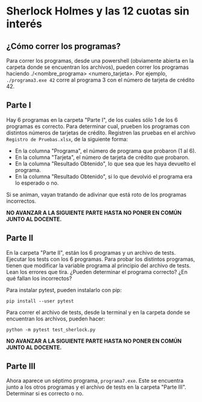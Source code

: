 # Sherlock Holmes y las 12 cuotas sin interés

## ¿Cómo correr los programas?

Para correr los programas, desde una powershell (obviamente abierta en la carpeta donde se encuentran los archivos), pueden correr los programas haciendo ./&lt;nombre_programa&gt; &lt;numero_tarjeta&gt;. Por ejemplo, `./programa3.exe 42` corre al programa 3 con el número de tarjeta de crédito 42.

## Parte I

Hay 6 programas en la carpeta "Parte I", de los cuales sólo 1 de los 6 programas es correcto. Para determinar cual, prueben los programas con distintos números de tarjetas de crédito. Registren las pruebas en el archivo `Registro de Pruebas.xlsx`, de la siguiente forma:

- En la columna "Programa", el número de programa que probaron (1 al 6).
- En la columna "Tarjeta", el número de tarjeta de crédito que probaron.
- En la columna "Resultado Obtenido", lo que sea que les haya devuelto el programa.
- En la columna "Resultado Obtenido", si lo que devolvió el programa era lo esperado o no.

Si se animan, vayan tratando de adivinar que está roto de los programas incorrectos.

**NO AVANZAR A LA SIGUIENTE PARTE HASTA NO PONER EN COMÚN JUNTO AL DOCENTE.**

## Parte II

En la carpeta "Parte II", están los 6 programas y un archivo de tests. Ejecutar los tests con los 6 programas. Para probar los distintos programas, tienen que modificar la variable programa al principio del archivo de tests. Lean los errores que tira. ¿Pueden determinar el programa correcto? ¿En qué fallan los incorrectos?

Para instalar pytest, pueden instalarlo con pip:

```pip install --user pytest```

Para correr el archivo de tests, desde la terminal y en la carpeta donde se encuentran los archivos, pueden hacer:

```python -m pytest test_sherlock.py```

**NO AVANZAR A LA SIGUIENTE PARTE HASTA NO PONER EN COMÚN JUNTO AL DOCENTE.**

## Parte III

Ahora aparece un séptimo programa, `programa7.exe`. Este se encuentra junto a los otros programas y el archivo de tests en la carpeta "Parte III". Determinar si es correcto o no.
